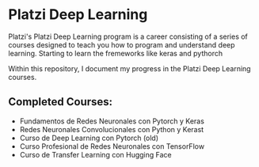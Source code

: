 # Platzi Deep Learning
Platzi's Platzi Deep Learning program is a career consisting of a series of courses designed to teach you how to program and understand deep learning. Starting to learn the fremeworks like keras and pythorch

Within this repository, I document my progress in the Platzi Deep Learning courses.

## Completed Courses:
- Fundamentos de Redes Neuronales con Pytorch y Keras
- Redes Neuronales Convolucionales con Python y Kerast
- Curso de Deep Learning con Pytorch (old)
- Curso Profesional de Redes Neuronales con TensorFlow
- Curso de Transfer Learning con Hugging Face

